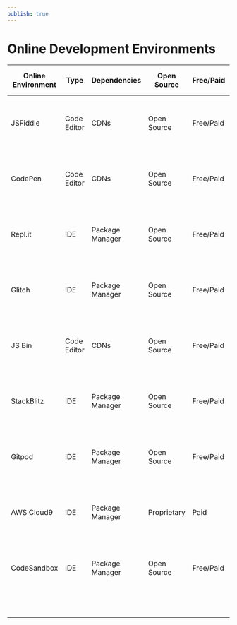 ```yaml
---
publish: true
---
```

# Online Development Environments

| Online Environment | Type | Dependencies | Open Source | Free/Paid | Languages/Frameworks Included | Security | Cron Jobs & Automation | Webhooks & APIs |
| --- | --- | --- | --- | --- | --- | --- | --- | --- |
| JSFiddle | Code Editor | CDNs | Open Source | Free/Paid | HTML, CSS, JS, Frameworks | Public URLs, Login Required for Private | No | No |
| CodePen | Code Editor | CDNs | Open Source | Free/Paid | HTML, CSS, JS, Frameworks | Public URLs, Login Required for Private | No | Yes |
| Repl.it | IDE | Package Manager | Open Source | Free/Paid | 30+ Languages & Frameworks | Private by Default, Public URLs Optional | Yes | Yes |
| Glitch | IDE | Package Manager | Open Source | Free/Paid | Node.js, Frontend Frameworks | Public URLs, Login Required for Private | Yes | Yes |
| JS Bin | Code Editor | CDNs | Open Source | Free/Paid | HTML, CSS, JS | Public URLs, Login Required for Private | No | No |
| StackBlitz | IDE | Package Manager | Open Source | Free/Paid | Angular, React, Vue, Svelte | Private by Default, Public URLs Optional | Yes | Yes |
| Gitpod | IDE | Package Manager | Open Source | Free/Paid | 25+ Languages & Frameworks | Private by Default, Public URLs Optional | Yes | Yes |
| AWS Cloud9 | IDE | Package Manager | Proprietary | Paid | Node.js, Python, PHP, Ruby, Java, .NET, Go | Private by Default, Public URLs Optional | Yes | Yes |
| CodeSandbox | IDE | Package Manager | Open Source | Free/Paid | React, Vue, Angular, Svelte, Node.js | Private by Default, Public URLs Optional | Yes | Yes |
|  |  |  |  |  |  |  |  |  |
|  |  |  |  |  |  |  |  |  |
|  |  |  |  |  |  |  |  |  |
|  |  |  |  |  |  |  |  |  |
|  |  |  |  |  |  |  |  |  |
|  |  |  |  |  |  |  |  |  |
|  |  |  |  |  |  |  |  |  |
|  |  |  |  |  |  |  |  |  |